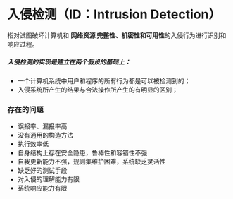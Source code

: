 # 入侵检测（ID：Intrusion Detection）

指对试图破坏计算机和 **网络资源 完整性、机密性和可用性**的入侵行为进行识别和响应过程。

##### 入侵检测的实现是建立在两个假设的基础上：

* 一个计算机系统中用户和程序的所有行为都是可以被检测到的；
* 入侵系统所产生的结果与合法操作所产生的有明显的区别；

### 存在的问题

* 误报率、漏报率高
* 没有通用的构造方法
* 执行效率低
* 自身结构上存在安全隐患，鲁棒性和容错性不强
* 自我更新能力不强，规则集维护困难，系统缺乏灵活性
* 缺乏好的测试手段
* 对入侵的理解能力有限
* 系统响应能力有限



